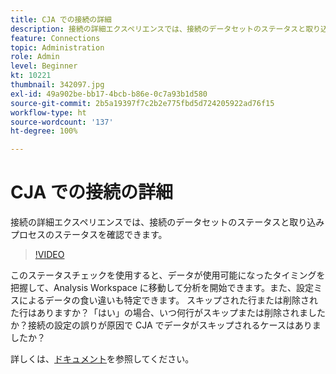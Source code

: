 ```yaml
---
title: CJA での接続の詳細
description: 接続の詳細エクスペリエンスでは、接続のデータセットのステータスと取り込みプロセスのステータスを確認できます。
feature: Connections
topic: Administration
role: Admin
level: Beginner
kt: 10221
thumbnail: 342097.jpg
exl-id: 49a902be-bb17-4bcb-b86e-0c7a93b1d580
source-git-commit: 2b5a19397f7c2b2e775fbd5d724205922ad76f15
workflow-type: ht
source-wordcount: '137'
ht-degree: 100%

---
```


# CJA での接続の詳細

接続の詳細エクスペリエンスでは、接続のデータセットのステータスと取り込みプロセスのステータスを確認できます。

>[!VIDEO](https://video.tv.adobe.com/v/342097/?quality=12&learn=on)

このステータスチェックを使用すると、データが使用可能になったタイミングを把握して、Analysis Workspace に移動して分析を開始できます。また、設定ミスによるデータの食い違いも特定できます。 スキップされた行または削除された行はありますか？「はい」の場合、いつ何行がスキップまたは削除されましたか？接続の設定の誤りが原因で CJA でデータがスキップされるケースはありましたか？

詳しくは、[ドキュメント](https://experienceleague.adobe.com/docs/analytics-platform/using/cja-connections/manage-connections.html?lang=ja)を参照してください。
